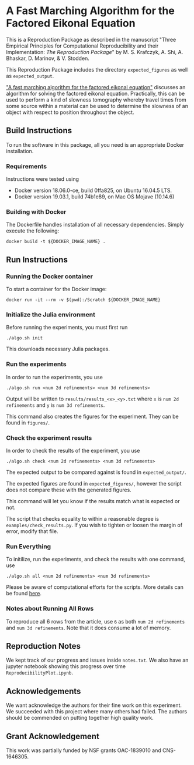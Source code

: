 # A Fast Marching Algorithm for the Factored Eikonal Equation

This is a Reproduction Package as described in the manuscript "Three Empirical Principles
for Computational Reproducibility and their Implementation: *The Reproduction Package*"
by M. S. Krafczyk, A. Shi, A. Bhaskar, D. Marinov, & V. Stodden.

This Reproduction Package includes the directory `expected_figures` as well as `expected_output`.

["A fast marching algorithm for the factored eikonal
equation"](https://dx.doi.org/10.1016/j.jcp.2016.08.012) discusses an algorithm
for solving the factored eikonal equation. Practically, this can be used to
perform a kind of slowness tomography whereby travel times from some source
within a material can be used to determine the slowness of an object with
respect to position throughout the object.

## Build Instructions

To run the software in this package, all you need is an appropriate Docker installation.

### Requirements

Instructions were tested using 

 * Docker version 18.06.0-ce, build 0ffa825, on Ubuntu 16.04.5 LTS.
 * Docker version 19.03.1, build 74b1e89, on Mac OS Mojave (10.14.6)

### Building with Docker
The Dockerfile handles installation of all necessary dependencies. Simply execute the following:

    docker build -t ${DOCKER_IMAGE_NAME} .

## Run Instructions

### Running the Docker container
To start a container for the Docker image:

    docker run -it --rm -v $(pwd):/Scratch ${DOCKER_IMAGE_NAME}

### Initialize the Julia environment
Before running the experiments, you must first run 

    ./algo.sh init
   
This downloads necessary Julia packages.

### Run the experiments
In order to run the experiments, you use 

    ./algo.sh run <num 2d refinements> <num 3d refinements>
   
Output will be written to `results/results_<x>_<y>.txt` where `x` is `num 2d refinements` and `y` is `num 3d refinements`.

This command also creates the figures for the experiment. They can be found in `figures/`.

### Check the experiment results
In order to check the results of the experiment, you use 

    ./algo.sh check <num 2d refinements> <num 3d refinements>

The expected output to be compared against is found in `expected_output/`.

The expected figures are found in `expected_figures/`, however the script does not compare these with the generated figures.

This command will let you know if the results match what is expected or not.

The script that checks equality to within a reasonable degree is `examples/check_results.py`. If you wish to tighten or loosen the margin of error, modify that file.


### Run Everything
To initilize, run the experiments, and check the results with one command, use

	./algo.sh all <num 2d refinements> <num 3d refinements>

Please be aware of computational efforts for the scripts. More details can be found [here](COMPUTATIONAL_EFFORTS.md).

### Notes about Running All Rows
To reproduce all 6 rows from the article, use `6` as both `num 2d refinements` and `num 3d refinements`. Note that it does consume a lot of memory.

## Reproduction Notes
We kept track of our progress and issues inside `notes.txt`. We also have an
jupyter notebook showing this progress over time `ReproducibilityPlot.ipynb`.

## Acknowledgements
We want acknowledge the authors for their fine work on this experiment. We
succeeded with this project where many others had failed. The authors should be commended on putting together high quality work.

## Grant Acknowledgement
This work was partially funded by NSF grants OAC-1839010 and CNS-1646305.
